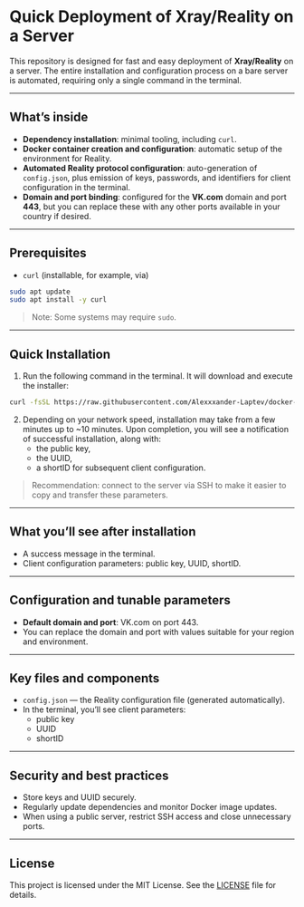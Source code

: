 # Quick Deployment of Xray/Reality on a Server

This repository is designed for fast and easy deployment of **Xray/Reality** on a server. The entire installation and configuration process on a bare server is automated, requiring only a single command in the terminal.

---

## What’s inside

- **Dependency installation**: minimal tooling, including `curl`.
- **Docker container creation and configuration**: automatic setup of the environment for Reality.
- **Automated Reality protocol configuration**: auto-generation of `config.json`, plus emission of keys, passwords, and identifiers for client configuration in the terminal.
- **Domain and port binding**: configured for the **VK.com** domain and port **443**, but you can replace these with any other ports available in your country if desired.

---

## Prerequisites

- `curl` (installable, for example, via)

```bash
sudo apt update
sudo apt install -y curl
```

> Note: Some systems may require `sudo`.

---

## Quick Installation

1. Run the following command in the terminal. It will download and execute the installer:

```bash
curl -fsSL https://raw.githubusercontent.com/Alexxxander-Laptev/docker-for-xray-reality/refs/heads/main/install.sh | bash
```

2. Depending on your network speed, installation may take from a few minutes up to ~10 minutes. Upon completion, you will see a notification of successful installation, along with:
   - the public key,
   - the UUID,
   - a shortID for subsequent client configuration.

> Recommendation: connect to the server via SSH to make it easier to copy and transfer these parameters.

---

## What you’ll see after installation

- A success message in the terminal.
- Client configuration parameters: public key, UUID, shortID.

---

## Configuration and tunable parameters

- **Default domain and port**: VK.com on port 443.
- You can replace the domain and port with values suitable for your region and environment.

---

## Key files and components

- `config.json` — the Reality configuration file (generated automatically).
- In the terminal, you’ll see client parameters:
  - public key
  - UUID
  - shortID

---

## Security and best practices

- Store keys and UUID securely.
- Regularly update dependencies and monitor Docker image updates.
- When using a public server, restrict SSH access and close unnecessary ports.

---

## License

This project is licensed under the MIT License. See the [LICENSE](LICENSE) file for details.
